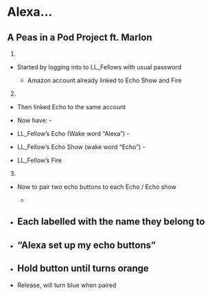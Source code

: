# Alexa...

## A Peas in a Pod Project ft. Marlon

1.  

-   Started by logging into to LL_Fellows with usual password
    
	-   Amazon account already linked to Echo Show and Fire
    
2.
-   Then linked Echo to the same account
-   Now have:
	    -

-   LL_Fellow’s Echo (Wake word “Alexa”)
	    -
-   LL_Fellow’s Echo Show (wake word “Echo”)
	    -
-   LL_Fellow’s Fire
    
3.
-   Now to pair two echo buttons to each Echo / Echo show
   
	 - 

-   Each labelled with the name they belong to
	 -    
-   “Alexa set up my echo buttons”
	 -    

-   Hold button until turns orange
	 -    
-   Release, will turn blue when paired


##
<!--stackedit_data:
eyJoaXN0b3J5IjpbMTg2NTk1NTM0MywtMTQwMDA2MzI4NywtNT
MyNDU5MDcxLC04MDU4MTkxNjJdfQ==
-->